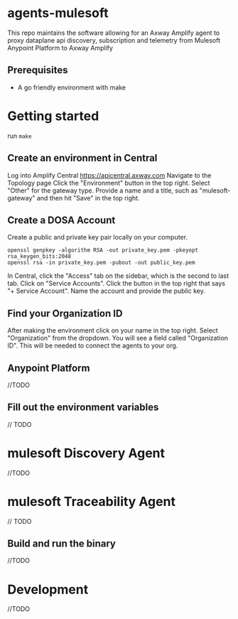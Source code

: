 # agents-mulesoft

This repo maintains the software allowing for an Axway Amplify agent to proxy dataplane api discovery, subscription and telemetry from Mulesoft Anypoint Platform to Axway Amplify  

## Prerequisites

* A go friendly environment with make 

# Getting started

run `make`

## Create an environment in Central

Log into Amplify Central https://apicentral.axway.com
Navigate to the Topology page
Click the "Environment" button in the top right.
Select "Other" for the gateway type.
Provide a name and a title, such as "mulesoft-gateway" and then hit "Save" in the top right.

## Create a DOSA Account

Create a public and private key pair locally on your computer.
```shell
openssl genpkey -algorithm RSA -out private_key.pem -pkeyopt rsa_keygen_bits:2048
openssl rsa -in private_key.pem -pubout -out public_key.pem
```
In Central, click the "Access" tab on the sidebar, which is the second to last tab.
Click on "Service Accounts".
Click the button in the top right that says "+ Service Account".
Name the account and provide the public key.

## Find your Organization ID

After making the environment click on your name in the top right. Select "Organization" from the dropdown.
You will see a field called "Organization ID". This will be needed to connect the agents to your org.

## Anypoint Platform

//TODO

## Fill out the environment variables

// TODO 

# mulesoft Discovery Agent

//TODO

# mulesoft Traceability Agent

// TODO

## Build and run the binary

//TODO

# Development

//TODO